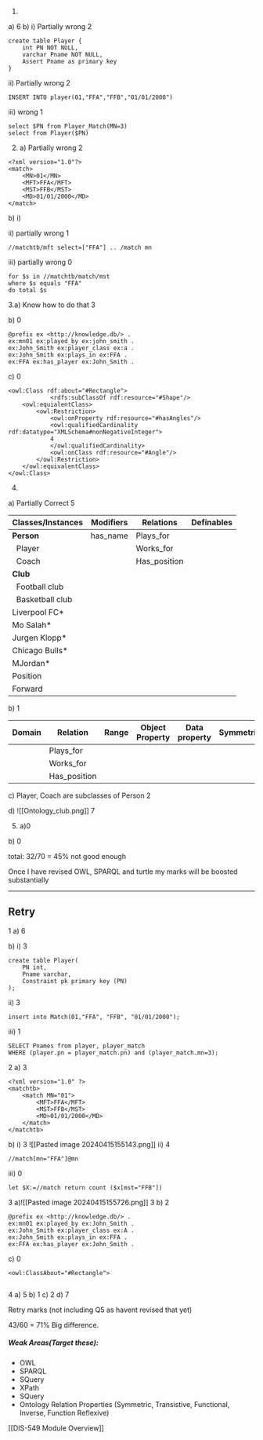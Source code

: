 1. 
a) 6
b) i) Partially wrong 2
```<sql>
create table Player {
	int PN NOT NULL,
	varchar Pname NOT NULL,
	Assert Pname as primary key
}
```
ii)  Partially wrong 2
```<sql>
INSERT INTO player(01,"FFA","FFB","01/01/2000")
```
iii) wrong 1
```<sql>
select $PN from Player_Match(MN=3) 
select from Player($PN)
```

2. a) Partially wrong 2
```<xml>
<?xml version="1.0"?>
<match>
	<MN>01</MN>
	<MFT>FFA</MFT>
	<MST>FFB</MST>
	<MD>01/01/2000</MD>
</match>
```
b) i)

ii) partially wrong 1
```<XPATH>
//matchtb/mft select=["FFA"] .. /match mn
```
iii)  partially wrong 0
```<XQuery>
for $s in //matchtb/match/mst 
where $s equals "FFA"
do total $s
```

3.a) Know how to do that 3

b)  0
```<turtle>
@prefix ex <http://knowledge.db/> .
ex:mn01 ex:played_by ex:john_smith .
ex:John_Smith ex:player_class ex:a .
ex:John_Smith ex:plays_in ex:FFA .
ex:FFA ex:has_player ex:John_Smith .
```

c) 0
```<OWL>
<owl:Class rdf:about="#Rectangle">
			<rdfs:subClassOf rdf:resource="#Shape"/>
	<owl:equialentClass>
		<owl:Restriction>
			<owl:onProperty rdf:resource="#hasAngles"/>
			<owl:qualifiedCardinality rdf:datatype="XMLSchema#nonNegativeInteger">
			4
			</owl:qualifiedCardinality>
			<owl:onClass rdf:resource="#Angle"/>
		</owl:Restriction>
	</owl:equivalentClass>
</owl:Class>
```

4.

a)
Partially Correct 5

| Classes/Instances      | Modifiers | Relations    | Definables |
| ---------------------- | --------- | ------------ | ---------- |
| **Person**             | has_name  | Plays_for    |            |
| &nbsp; Player          |           | Works_for    |            |
| &nbsp; Coach           |           | Has_position |            |
| **Club**               |           |              |            |
| &nbsp; Football club   |           |              |            |
| &nbsp; Basketball club |           |              |            |
| Liverpool FC*          |           |              |            |
| Mo Salah*              |           |              |            |
| Jurgen Klopp*          |           |              |            |
| Chicago Bulls*         |           |              |            |
| MJordan*               |           |              |            |
| Position               |           |              |            |
| Forward                |           |              |            |
b) 
1

| Domain | Relation     | Range | Object Property | Data property | Symmetric | Transistive | Functional | Inverse | Functional Reflexive |
| ------ | ------------ | ----- | --------------- | ------------- | --------- | ----------- | ---------- | ------- | -------------------- |
|        | Plays_for    |       |                 |               |           |             |            |         |                      |
|        | Works_for    |       |                 |               |           |             |            |         |                      |
|        | Has_position |       |                 |               |           |             |            |         |                      |

c)
Player, Coach are subclasses of Person 2

d) ![[Ontology_club.png]] 7

5. a)0

b)
0

total: 32/70 = 45% not good enough 


Once I have revised OWL, SPARQL and turtle my marks will be boosted substantially 



---
## Retry
1 a) 6

b) i) 3
```<sql>
create table Player(
	PN int,
	Pname varchar,
	Constraint pk primary key (PN)
);
```
ii) 3
```
insert into Match(01,"FFA", "FFB", "01/01/2000");
```
iii) 1
```
SELECT Pnames from player, player_match
WHERE (player.pn = player_match.pn) and (player_match.mn=3);
```

2 a) 3
```
<?xml version="1.0" ?>
<matchtb>
	<match MN="01">
		<MFT>FFA</MFT>
		<MST>FFB</MST>
		<MD>01/01/2000</MD>
	</match>
</matchtb>
```

b) i) 3
![[Pasted image 20240415155143.png]]
ii) 4
```
//match[mn="FFA"]@mn
```
iii) 0
```
let $X:=//match return count ($x[mst="FFB"])
```
3 a)![[Pasted image 20240415155726.png]]
3
b) 2
```
@prefix ex <http://knowledge.db/> .
ex:mn01 ex:played_by ex:John_Smith .
ex:John_Smith ex:player_class ex:A . 
ex:John_Smith ex:plays_in ex:FFA .
ex:FFA ex:has_player ex:John_Smith .
```
c) 0
```
<owl:ClassAbout="#Rectangle">
	
```


4 a) 5
b) 1 
c) 2
d) 7


Retry marks (not including Q5 as havent revised that yet)

43/60 = 71% Big difference. 

##### Weak Areas(Target these):
- OWL
- SPARQL
- SQuery
- XPath
- SQuery
- Ontology Relation Properties (Symmetric, Transistive, Functional, Inverse, Function Reflexive)

[[DIS-549 Module Overview]]